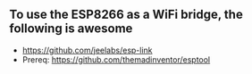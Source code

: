 To use the ESP8266 as a WiFi bridge, the following is awesome
---------------------------------------------------------------

* https://github.com/jeelabs/esp-link
* Prereq: https://github.com/themadinventor/esptool
